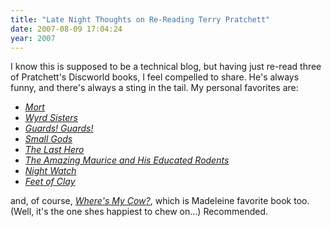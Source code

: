 ```yaml
---
title: "Late Night Thoughts on Re-Reading Terry Pratchett"
date: 2007-08-09 17:04:24
year: 2007
---
```

I know this is supposed to be a technical blog, but having just re-read three of Pratchett's Discworld books, I feel compelled to share.  He's always funny, and there's always a sting in the tail.  My personal favorites are:
<ul>
  <li><a href="http://www.amazon.com/Wyrd-Sisters-Terry-Pratchett/dp/0061020664"><em>Mort</em></a></li>
  <li><a href="http://www.amazon.com/Wyrd-Sisters-Terry-Pratchett/dp/0061020664"><em>Wyrd Sisters</em></a></li>
  <li><a href="http://www.amazon.com/Guards-Terry-Pratchett/dp/0061020648"><em>Guards! Guards!</em></a></li>
  <li><a href="http://www.amazon.com/Small-Gods-Terry-Pratchett/dp/0552152978"><em>Small Gods</em></a></li>
  <li><a href="http://www.amazon.com/Last-Hero-Discworld-Fable/dp/0060507772"><em>The Last Hero</em></a></li>
  <li><a href="http://www.amazon.com/Amazing-Maurice-His-Educated-Rodents/dp/0060012358"><em>The Amazing Maurice and His Educated Rodents</em></a></li>
  <li><a href="http://www.amazon.com/Night-Watch-Terry-Pratchett/dp/0413774449"><em>Night Watch</em></a></li>
  <li><a href="http://www.amazon.com/Feet-Clay-Discworld-Terry-Pratchett/dp/0552153257"><em>Feet of Clay</em></a></li>
</ul>
and, of course, <a href="http://www.amazon.com/Wheres-My-Cow-Terry-Pratchett/dp/0060872675"><em>Where's My Cow?</em></a>, which is Madeleine favorite book too.  (Well, it's the one shes happiest to chew on…)  Recommended.
